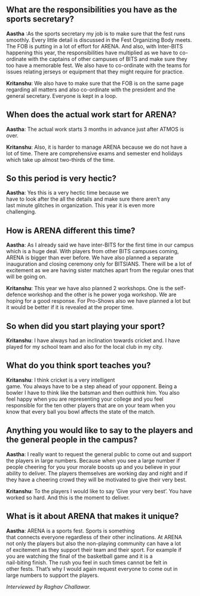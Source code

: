 <p><!-- wp:heading --></p>
<h2>What are the responsibilities you have as the sports secretary?</h2>
<p><!-- /wp:heading --></p>
<p><!-- wp:paragraph --></p>
<p><strong>Aastha</strong>  :As the sports secretary my job is to make  sure that the fest runs smoothly. Every little detail is discussed in  the Fest Organizing Body meets. The FOB is putting in a lot of effort  for ARENA. And also, with Inter-BITS happening this year, the  responsibilities have multiplied as we have to co-ordinate with the  captains of other campuses of BITS and make sure they too have a  memorable fest. We also have to co-ordinate with the teams for issues  relating jerseys or equipment that they might require for practice. </p>
<p><!-- /wp:paragraph --></p>
<p><!-- wp:paragraph --></p>
<p><strong>Kritanshu</strong>: We also have to make sure that the FOB is on  the same page regarding all matters and also co-ordinate with the  president and the general secretary. Everyone is kept in a loop.</p>
<p><!-- /wp:paragraph --></p>
<p><!-- wp:heading --></p>
<h2><a href="https://github.com/journal-club/wiki-data/blob/master/news/fests/arena-18/sports-sec-interview.md#when-does-the-actual-work-start-for-arena"></a></h2>
<p><!-- /wp:heading --></p>
<p><!-- wp:heading --></p>
<h2>When does the actual work start for ARENA?</h2>
<p><!-- /wp:heading --></p>
<p><!-- wp:paragraph --></p>
<p><strong>Aastha</strong>: The actual work starts 3 months in advance just after ATMOS is over. </p>
<p><!-- /wp:paragraph --></p>
<p><!-- wp:paragraph --></p>
<p><strong>Kritanshu</strong>: Also, it is harder to manage ARENA because  we do not have a lot of time. There are comprehensive exams and semester  end holidays which take up almost two-thirds of the time.</p>
<p><!-- /wp:paragraph --></p>
<p><!-- wp:heading --></p>
<h2><a href="https://github.com/journal-club/wiki-data/blob/master/news/fests/arena-18/sports-sec-interview.md#so-this-period-is-very-hectic"></a></h2>
<p><!-- /wp:heading --></p>
<p><!-- wp:heading --></p>
<h2>So this period is very hectic?</h2>
<p><!-- /wp:heading --></p>
<p><!-- wp:paragraph --></p>
<p><strong>Aastha</strong>: Yes this is a very hectic time because we<br />
have to look after the all the details and make sure there aren’t any<br />
last minute glitches in organization. This year it is even more<br />
challenging.</p>
<p><!-- /wp:paragraph --></p>
<p><!-- wp:heading --></p>
<h2><a href="https://github.com/journal-club/wiki-data/blob/master/news/fests/arena-18/sports-sec-interview.md#how-is-arena-different-this-time"></a></h2>
<p><!-- /wp:heading --></p>
<p><!-- wp:heading --></p>
<h2>How is ARENA different this time?</h2>
<p><!-- /wp:heading --></p>
<p><!-- wp:paragraph --></p>
<p><strong>Aastha</strong>: As I already said we have inter-BITS for the  first time in our campus which is a huge deal. With players from other  BITS campuses coming, ARENA is bigger than ever before. We have also  planned a separate inauguration and closing ceremony only for BITSIANS.  There will be a lot of excitement as we are having sister matches apart  from the regular ones that will be going on. </p>
<p><!-- /wp:paragraph --></p>
<p><!-- wp:paragraph --></p>
<p><strong>Kritanshu</strong>: This year we have also planned 2 workshops.  One is the self-defence workshop and the other is he power yoga  workshop. We are hoping for a good response. For Pro-Shows also we have  planned a lot but it would be better if it is revealed at the proper  time.</p>
<p><!-- /wp:paragraph --></p>
<p><!-- wp:heading --></p>
<h2><a href="https://github.com/journal-club/wiki-data/blob/master/news/fests/arena-18/sports-sec-interview.md#so-when-did-you-start-playing-your-sport"></a></h2>
<p><!-- /wp:heading --></p>
<p><!-- wp:heading --></p>
<h2>So when did you start playing your sport?</h2>
<p><!-- /wp:heading --></p>
<p><!-- wp:paragraph --></p>
<p><strong>Kritanshu</strong>: I have always had an inclination towards cricket and. I have played for my school team and also for the local club in my city.</p>
<p><!-- /wp:paragraph --></p>
<p><!-- wp:heading --></p>
<h2><a href="https://github.com/journal-club/wiki-data/blob/master/news/fests/arena-18/sports-sec-interview.md#what-do-you-think-sport-teaches-you"></a></h2>
<p><!-- /wp:heading --></p>
<p><!-- wp:heading --></p>
<h2>What do you think sport teaches you?</h2>
<p><!-- /wp:heading --></p>
<p><!-- wp:paragraph --></p>
<p><strong>Kritanshu</strong>: I think cricket is a very intelligent<br />
game. You always have to be a step ahead of your opponent. Being a<br />
bowler I have to think like the batsman and then outthink him. You also<br />
feel happy when you are representing your college and you feel<br />
responsible for the ten other players that are on your team when you<br />
know that every ball you bowl affects the state of the match.</p>
<p><!-- /wp:paragraph --></p>
<p><!-- wp:heading --></p>
<h2><a href="https://github.com/journal-club/wiki-data/blob/master/news/fests/arena-18/sports-sec-interview.md#anything-you-would-like-to-say-to-the-players-and-the-general-people-in-the-campus"></a></h2>
<p><!-- /wp:heading --></p>
<p><!-- wp:heading --></p>
<h2>Anything you would like to say to the players and the general people in the campus?</h2>
<p><!-- /wp:heading --></p>
<p><!-- wp:paragraph --></p>
<p><strong>Aastha</strong>: I really want to request the general public  to come out and support the players in large numbers. Because when you  see a large number if people cheering for you your morale boosts up and  you believe in your ability to deliver. The players themselves are  working day and night and if they have a cheering crowd they will be  motivated to give their very best. </p>
<p><!-- /wp:paragraph --></p>
<p><!-- wp:paragraph --></p>
<p><strong>Kritanshu</strong>: To the players I would like to say ‘Give your very best’. You have worked so hard. And this is the moment to deliver.</p>
<p><!-- /wp:paragraph --></p>
<p><!-- wp:heading --></p>
<h2><a href="https://github.com/journal-club/wiki-data/blob/master/news/fests/arena-18/sports-sec-interview.md#what-is-it-about-arena-that-makes-it-unique"></a></h2>
<p><!-- /wp:heading --></p>
<p><!-- wp:heading --></p>
<h2>What is it about ARENA that makes it unique?</h2>
<p><!-- /wp:heading --></p>
<p><!-- wp:paragraph --></p>
<p><strong>Aastha</strong>: ARENA is a sports fest. Sports is something<br />
that connects everyone regardless of their other inclinations. At ARENA<br />
not only the players but also the non-playing community can have a lot<br />
of excitement as they support their team and their sport. For example if<br />
 you are watching the final of the basketball game and it is a<br />
nail-biting finish. The rush you feel in such times cannot be felt in<br />
other fests. That’s why I would again request everyone to come out in<br />
large numbers to support the players.</p>
<p><!-- /wp:paragraph --></p>
<p><!-- wp:paragraph --></p>
<p><em>Interviewed by Raghav Challawar.</em></p>
<p><!-- /wp:paragraph --></p>
